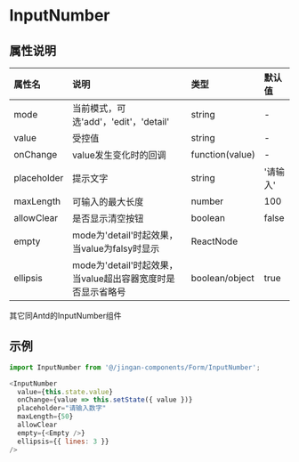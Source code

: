 # InputNumber

## 属性说明

| 属性名 | 说明 | 类型 | 默认值 |
| :- | :- | :- | :- |
| mode | 当前模式，可选'add'，'edit'，'detail' | string | - |
| value | 受控值 | string | - |
| onChange | value发生变化时的回调 | function(value) | - |
| placeholder | 提示文字 | string | '请输入' |
| maxLength | 可输入的最大长度 | number | 100 |
| allowClear | 是否显示清空按钮 | boolean | false |
| empty | mode为'detail'时起效果，当value为falsy时显示 | ReactNode | <EmptyText /> |
| ellipsis | mode为'detail'时起效果，当value超出容器宽度时是否显示省略号 | boolean/object  | true |
其它同Antd的InputNumber组件

## 示例

```js
import InputNumber from '@/jingan-components/Form/InputNumber';

<InputNumber
  value={this.state.value}
  onChange={value => this.setState({ value })}
  placeholder="请输入数字"
  maxLength={50}
  allowClear
  empty={<Empty />}
  ellipsis={{ lines: 3 }}
/>
```